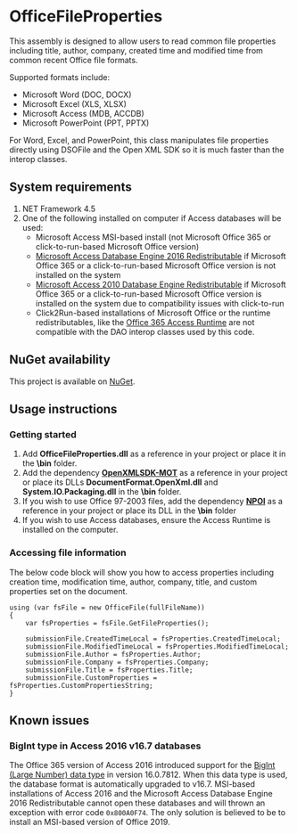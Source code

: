 # OfficeFileProperties
This assembly is designed to allow users to read common file properties including title, author, company, created time and modified time from common recent Office file formats.

Supported formats include:
* Microsoft Word (DOC, DOCX)
* Microsoft Excel (XLS, XLSX)
* Microsoft Access (MDB, ACCDB)
* Microsoft PowerPoint (PPT, PPTX)

For Word, Excel, and PowerPoint, this class manipulates file properties directly using DSOFile and the Open XML SDK so it is much faster than the interop classes.

## System requirements
1. NET Framework 4.5
2. One of the following installed on computer if Access databases will be used:
    * Microsoft Access MSI-based install (not Microsoft Office 365 or click-to-run-based Microsoft Office version)
    * [Microsoft Access Database Engine 2016 Redistributable](https://www.microsoft.com/en-us/download/details.aspx?id=54920) if Microsoft Office 365 or a click-to-run-based Microsoft Office version is not installed on the system
    * [Microsoft Access 2010 Database Engine Redistributable](https://www.microsoft.com/en-us/download/Confirmation.aspx?ID=13255) if Microsoft Office 365 or a click-to-run-based Microsoft Office version is installed on the system due to compatibility issues with click-to-run
    * Click2Run-based installations of Microsoft Office or the runtime redistributables, like the [Office 365 Access Runtime](https://support.office.com/en-us/article/download-and-install-office-365-access-runtime-185c5a32-8ba9-491e-ac76-91cbe3ea09c9) are not compatible with the DAO interop classes used by this code.

## NuGet availability
This project is available on [NuGet](https://www.nuget.org/packages/OfficeFileProperties/).

## Usage instructions
### Getting started
1. Add **OfficeFileProperties.dll** as a reference in your project or place it in the **\bin** folder.
2. Add the dependency [**OpenXMLSDK-MOT**](https://github.com/OfficeDev/Open-XML-SDK) as a reference in your project or place its DLLs **DocumentFormat.OpenXml.dll** and **System.IO.Packaging.dll** in the **\bin** folder.
3. If you wish to use Office 97-2003 files, add the dependency [**NPOI**](https://github.com/tonyqus/npoi) as a reference in your project or place its DLL in the **\bin** folder
4. If you wish to use Access databases, ensure the Access Runtime is installed on the computer.

### Accessing file information
The below code block will show you how to access properties including creation time, modification time, author, company, title, and custom properties set on the document.
```
using (var fsFile = new OfficeFile(fullFileName))
{
    var fsProperties = fsFile.GetFileProperties();
    
    submissionFile.CreatedTimeLocal = fsProperties.CreatedTimeLocal;
    submissionFile.ModifiedTimeLocal = fsProperties.ModifiedTimeLocal;
    submissionFile.Author = fsProperties.Author;
    submissionFile.Company = fsProperties.Company;
    submissionFile.Title = fsProperties.Title;
    submissionFile.CustomProperties = fsProperties.CustomPropertiesString;
}
```

## Known issues
### BigInt type in Access 2016 v16.7 databases
The Office 365 version of Access 2016 introduced support for the [BigInt (Large Number) data type](https://support.office.com/en-us/article/Using-the-Large-Number-data-type-5b623f6e-641d-4e97-8bdf-b77bae076f70) in version 16.0.7812. When this data type is used, the database format is automatically upgraded to v16.7. MSI-based installations of Access 2016 and the Microsoft Access Database Engine 2016 Redistributable cannot open these databases and will thrown an exception with error code `0x800A0F74`. The only solution is believed to be to install an MSI-based version of Office 2019.

